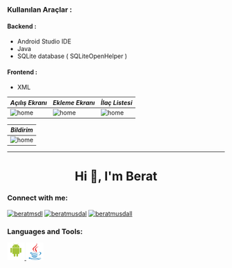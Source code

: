 ### Kullanılan Araçlar :
#### Backend :
  * Android Studio IDE
  * Java 
  * SQLite database ( SQLiteOpenHelper )
#### Frontend :
  * XML

  
| _Açılış Ekranı_    |          _Ekleme Ekranı_                    |               _İlaç Listesi_ |
|---------------------|--------------------------------------------|-----------------------------------------|
|<img src="https://github.com/astigaa/medicinereminder/assets/96549536/d3cc10ba-35c9-499e-877e-b4cd3503e0b2" alt="home" width="300"/> | <img src="https://github.com/astigaa/medicinereminder/assets/96549536/03933c9b-b567-4ffd-b635-fcf08d48a2ee" alt="home" width="300"/> | <img src="https://github.com/astigaa/medicinereminder/assets/96549536/8729ae54-96dc-4cc0-be13-155049dc67f7" alt="home" width="300"/> |

| _Bildirim_    |
|---------------------|
|<img src="https://github.com/astigaa/medicinereminder/assets/96549536/85e338f6-6978-4ec5-b070-07b1c0f40c94" alt="home" width="300"/> |
---
<h1 align="center">Hi 👋, I'm Berat</h1>
<h3 align="left">Connect with me:</h3>
<p align="left">

<a href="https://twitter.com/beratmsdl" target="blank"><img align="center" src="https://raw.githubusercontent.com/rahuldkjain/github-profile-readme-generator/master/src/images/icons/Social/twitter.svg" alt="beratmsdl" height="30" width="40" /></a>
<a href="https://linkedin.com/in/beratmusdal" target="blank"><img align="center" src="https://raw.githubusercontent.com/rahuldkjain/github-profile-readme-generator/master/src/images/icons/Social/linked-in-alt.svg" alt="beratmusdal" height="30" width="40" /></a>
<a href="https://instagram.com/beratmusdall" target="blank"><img align="center" src="https://raw.githubusercontent.com/rahuldkjain/github-profile-readme-generator/master/src/images/icons/Social/instagram.svg" alt="beratmusdall" height="30" width="40" /></a>
</p>

<h3 align="left">Languages and Tools:</h3>
<p align="left"> <a href="https://developer.android.com" target="_blank" rel="noreferrer"> <img src="https://raw.githubusercontent.com/devicons/devicon/master/icons/android/android-original-wordmark.svg" alt="android" width="40" height="40"/> </a> <a href="https://www.java.com" target="_blank" rel="noreferrer"> <img src="https://raw.githubusercontent.com/devicons/devicon/master/icons/java/java-original.svg" alt="java" width="40" height="40"/> </a> </p>



